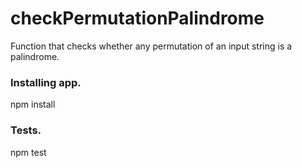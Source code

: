 # checkPermutationPalindrome
Function that checks whether any permutation of an input string is a palindrome.
### Installing app.
npm install
### Tests.
npm test
